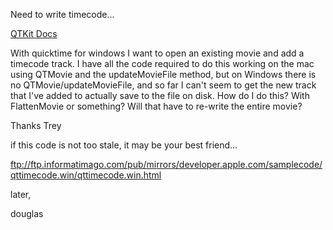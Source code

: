 Need to write timecode...

[QTKit Docs](https://developer.apple.com/library/mac/documentation/QuickTime/Reference/QTCocoaObjCKit/_index.html)

With quicktime for windows I want to open an existing movie and add a
timecode track. I have all the code required to do this working on the
mac using QTMovie and the updateMovieFile method, but on Windows there
is no QTMovie/updateMovieFile, and so far I can't seem to get the new
track that I've added to actually save to the file on disk. How do I
do this? With FlattenMovie or something? Will that have to re-write
the entire movie?

Thanks
Trey

if this code is not too stale, it may be your best friend...

ftp://ftp.informatimago.com/pub/mirrors/developer.apple.com/samplecode/qttimecode.win/qttimecode.win.html

later,

douglas

